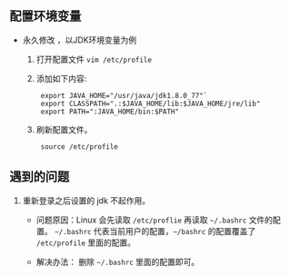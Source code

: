 ## 配置环境变量

* 永久修改 ，以JDK环境变量为例
 
	1. 打开配置文件 `vim /etc/profile`
	
	2. 添加如下内容: 

			export JAVA_HOME="/usr/java/jdk1.8.0_77"`
			export CLASSPATH=".:$JAVA_HOME/lib:$JAVA_HOME/jre/lib"
			export PATH=":JAVA_HOME/bin:$PATH"

	3. 刷新配置文件。
	
		 	source /etc/profile
 
## 遇到的问题
1. 重新登录之后设置的 jdk  不起作用。

    * 问题原因：Linux 会先读取 `/etc/proflie` 再读取 `~/.bashrc` 文件的配置。 `~/.bashrc` 代表当前用户的配置，`~/bashrc` 的配置覆盖了 `/etc/profile` 里面的配置。

    * 解决办法： 删除 `~/.bashrc` 里面的配置即可。
